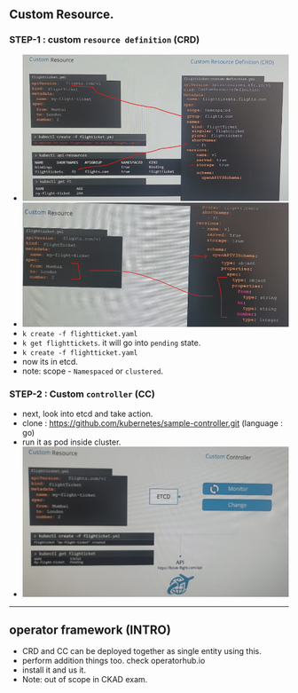## Custom Resource.
### STEP-1 : custom `resource definition` (CRD)
- ![img.png](../99_img/others/02/img.png)
- ![img_1.png](../99_img/others/02/img_1.png)
- `k create -f flightticket.yaml`
- `k get flighttickets`. it will go into `pending` state.
- `k create -f flightticket.yaml`
- now its in etcd.
- note: scope - `Namespaced` or `clustered`.

### STEP-2 : Custom `controller` (CC)
- next, look into etcd and take action.
- clone : https://github.com/kubernetes/sample-controller.git (language : go)
- run it as pod inside cluster.
- ![img_2.png](../99_img/others/02/img_2.png)

---

## operator framework (INTRO)
- CRD and CC can be deployed together as single entity using this.
- perform addition things too. check operatorhub.io
- install it and us it.
- Note: out of scope in CKAD exam.
